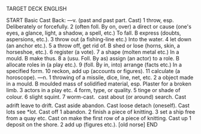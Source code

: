 TARGET DECK
ENGLISH

START
Basic
Cast
Back: —v. (past and past part. Cast) 1 throw, esp. Deliberately or forcefully. 2 (often foll. By on, over) a direct or cause (one's eyes, a glance, light, a shadow, a spell, etc.) To fall. B express (doubts, aspersions, etc.). 3 throw out (a fishing-line etc.) Into the water. 4 let down (an anchor etc.). 5 a throw off, get rid of. B shed or lose (horns, skin, a horseshoe, etc.). 6 register (a vote). 7 a shape (molten metal etc.) In a mould. B make thus. 8 a (usu. Foll. By as) assign (an actor) to a role. B allocate roles in (a play etc.). 9 (foll. By in, into) arrange (facts etc.) In a specified form. 10 reckon, add up (accounts or figures). 11 calculate (a horoscope). —n. 1 throwing of a missile, dice, line, net, etc. 2 a object made in a mould. B moulded mass of solidified material, esp. Plaster for a broken limb. 3 actors in a play etc. 4 form, type, or quality. 5 tinge or shade of colour. 6 slight squint. 7 worm-cast.  cast about (or around) search. Cast adrift leave to drift. Cast aside abandon. Cast loose detach (oneself). Cast lots see *lot. Cast off 1 abandon. 2 finish a piece of knitting. 3 set a ship free from a quay etc. Cast on make the first row of a piece of knitting. Cast up 1 deposit on the shore. 2 add up (figures etc.). [old norse]
END
